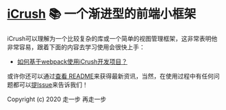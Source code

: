 # [iCrush](https://github.com/yelloxing/iCrush) 📚 一个渐进型的前端小框架

iCrush可以理解为一个比较复杂的库或一个简单的视图管理框架，这非常表明他非常容易，跟着下面的内容去学习使用会很快上手：

- [如何基于webpack使用iCrush开发项目？](./webpack.md)

或许你还可以通过[查看 README](https://github.com/yelloxing/iCrush#readme)来获得最新资讯，当然，在使用过程中有任何问题都可以[提Issue](https://github.com/yelloxing/iCrush/issues)来告诉我们！

Copyright (c) 2020 走一步 再走一步